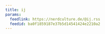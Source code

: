 ```yaml
---
title: ij
params:
  feedlink: https://nerdculture.de/@ij.rss
  feedid: ba0f1859187e37b5d14541424e2210a2
---
```


